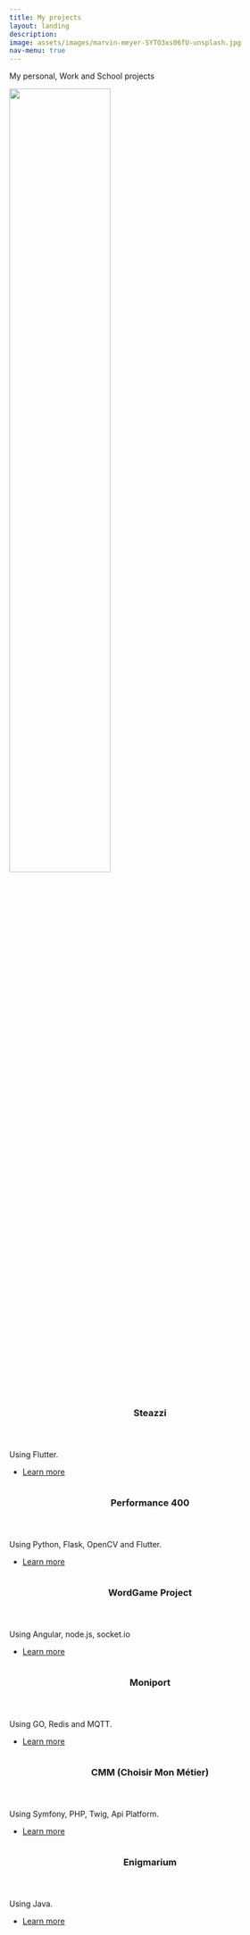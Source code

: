 ```yaml
---
title: My projects
layout: landing
description:
image: assets/images/marvin-meyer-SYTO3xs06fU-unsplash.jpg
nav-menu: true
---
```


<!-- Main -->
<div id="main">

<!-- One -->
<section id="one">
	<div class="inner">
		<p>My personal, Work and School projects</p>
	</div>
</section>

<!-- Two -->
<section id="two" class="spotlights">
	<section>
		<a href="projet2.html" class="image">
			<img src="/forty-jekyll-theme/assets/images/logo_steazzi.png" alt="" data-position="top center" style="width: 60%;"/>
		</a>
		<div class="content">
			<div class="inner">
				<header class="major">
					<h3>Steazzi</h3>
				</header>
				<p>Using Flutter.</p>
				<ul class="actions">
					<li><a href="projet2.html" class="button">Learn more</a></li>
				</ul>
			</div>
		</div>
	</section>
	<section>
		<a href="projet4.html" class="image">
			<img src="/forty-jekyll-theme/assets/images/braden-collum-9HI8UJMSdZA-unsplash.jpg" alt="" data-position="25% 25%" />
		</a>
		<div class="content">
			<div class="inner">
				<header class="major">
					<h3>Performance 400</h3>
				</header>
				<p>Using Python, Flask, OpenCV and Flutter.</p>
				<ul class="actions">
					<li><a href="projet4.html" class="button">Learn more</a></li>
				</ul>
			</div>
		</div>
	</section>
	<section>
		<a href="projet1.html" class="image">
			<img src="/forty-jekyll-theme/assets/images/jeudemots.png" alt="" data-position="center center" />
		</a>
		<div class="content">
			<div class="inner">
				<header class="major">
					<h3>WordGame Project</h3>
				</header>
				<p>Using Angular, node.js, socket.io</p>
				<ul class="actions">
					<li><a href="projet1.html" class="button">Learn more</a></li>
				</ul>
			</div>
		</div>
	</section>
	<section>
		<a href="projet3.html" class="image">
			<img src="/forty-jekyll-theme/assets/images/moniport.jpg" alt="" data-position="25% 25%" />
		</a>
		<div class="content">
			<div class="inner">
				<header class="major">
					<h3>Moniport</h3>
				</header>
				<p>Using GO, Redis and MQTT.</p>
				<ul class="actions">
					<li><a href="projet3.html" class="button">Learn more</a></li>
				</ul>
			</div>
		</div>
	</section>
	<section>
		<a href="projet5.html" class="image">
			<img src="/forty-jekyll-theme/assets/images/cmm.png" alt="" data-position="25% 25%" />
		</a>
		<div class="content">
			<div class="inner">
				<header class="major">
					<h3>CMM (Choisir Mon Métier)</h3>
				</header>
				<p>Using Symfony, PHP, Twig, Api Platform.</p>
				<ul class="actions">
					<li><a href="projet5.html" class="button">Learn more</a></li>
				</ul>
			</div>
		</div>
	</section>
	<section>
		<a href="projet6.html" class="image">
			<img src="/forty-jekyll-theme/assets/images/erik-mclean-C3T8KTZxTFM-unsplash.jpg" alt="" data-position="25% 25%" />
		</a>
		<div class="content">
			<div class="inner">
				<header class="major">
					<h3>Enigmarium</h3>
				</header>
				<p>Using Java.</p>
				<ul class="actions">
					<li><a href="projet6.html" class="button">Learn more</a></li>
				</ul>
			</div>
		</div>
	</section>
</section>

</div>
